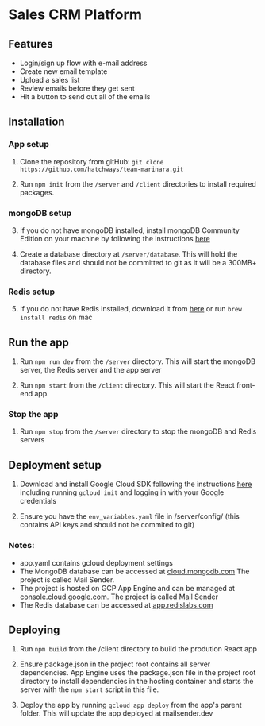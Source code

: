 # Sales CRM Platform

## Features

- Login/sign up flow with e-mail address
- Create new email template
- Upload a sales list
- Review emails before they get sent
- Hit a button to send out all of the emails

## Installation

### App setup

1. Clone the repository from gitHub: `git clone https://github.com/hatchways/team-marinara.git`

2. Run `npm init` from the `/server` and `/client` directories to install required packages.

### mongoDB setup

3. If you do not have mongoDB installed, install mongoDB Community Edition on your machine by following the instructions [here](https://docs.mongodb.com/manual/installation/)

4. Create a database directory at `/server/database`. This will hold the database files and should not be committed to git as it will be a 300MB+ directory.

### Redis setup

5. If you do not have Redis installed, download it from [here](https://redis.io/download) or run `brew install redis` on mac

## Run the app

1. Run `npm run dev` from the `/server` directory. This will start the mongoDB server, the Redis server and the app server

2. Run `npm start` from the `/client` directory. This will start the React front-end app.

### Stop the app

1. Run `npm stop` from the `/server` directory to stop the mongoDB and Redis servers

## Deployment setup

1. Download and install Google Cloud SDK following the instructions [here](https://cloud.google.com/sdk/docs#mac) including running `gcloud init` and logging in with your Google credentials

2. Ensure you have the `env_variables.yaml` file in /server/config/ (this contains API keys and should not be commited to git)

### Notes:

- app.yaml contains gcloud deployment settings
- The MongoDB database can be accessed at [cloud.mongodb.com](cloud.mongodb.com) The project is called Mail Sender.
- The project is hosted on GCP App Engine and can be managed at [console.cloud.google.com](console.cloud.google.com). The project is called Mail Sender
- The Redis database can be accessed at [app.redislabs.com](app.redislabs.com)

## Deploying

1. Run `npm build` from the /client directory to build the prodution React app

2. Ensure package.json in the project root contains all server dependencies. App Engine uses the package.json file in the project root directory to install dependencies in the hosting container and starts the server with the `npm start` script in this file.

3. Deploy the app by running `gcloud app deploy` from the app's parent folder. This will update the app deployed at mailsender.dev
